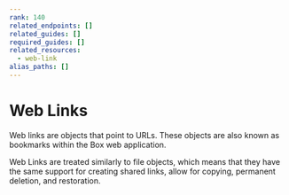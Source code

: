 ```yaml
---
rank: 140
related_endpoints: []
related_guides: []
required_guides: []
related_resources:
  - web-link
alias_paths: []
---
```


# Web Links

Web links are objects that point to URLs. These objects are also known as
bookmarks within the Box web application.

Web Links are treated similarly to file objects, which means that they have the
same support for creating shared links, allow for copying, permanent deletion,
and restoration.
